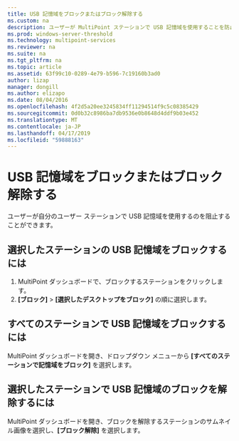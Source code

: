 ```yaml
---
title: USB 記憶域をブロックまたはブロック解除する
ms.custom: na
description: ユーザーが MultiPoint ステーションで USB 記憶域を使用することを防止する方法について説明します
ms.prod: windows-server-threshold
ms.technology: multipoint-services
ms.reviewer: na
ms.suite: na
ms.tgt_pltfrm: na
ms.topic: article
ms.assetid: 63f99c10-0289-4e79-b596-7c19160b3ad0
author: lizap
manager: dongill
ms.author: elizapo
ms.date: 08/04/2016
ms.openlocfilehash: 4f2d5a20ee3245834ff11294514f9c5c08385429
ms.sourcegitcommit: 0d0b32c8986ba7db9536e0b8648d4ddf9b03e452
ms.translationtype: MT
ms.contentlocale: ja-JP
ms.lasthandoff: 04/17/2019
ms.locfileid: "59888163"
---
```

# <a name="block-or-unblock-usb-storage"></a>USB 記憶域をブロックまたはブロック解除する
ユーザーが自分のユーザー ステーションで USB 記憶域を使用するのを阻止することができます。  
  
## <a name="to-block-usb-storage-for-selected-stations"></a>選択したステーションの USB 記憶域をブロックするには  
1. MultiPoint ダッシュボードで、ブロックするステーションをクリックします。  
2. **[ブロック]** > **[選択したデスクトップをブロック]** の順に選択します。   
  
## <a name="to-block-usb-storage-for-all-stations"></a>すべてのステーションで USB 記憶域をブロックするには  
MultiPoint ダッシュボードを開き、ドロップダウン メニューから **[すべてのステーションで記憶域をブロック]** を選択します。   
  
## <a name="to-unblock-usb-storage-for-selected-stations"></a>選択したステーションで USB 記憶域のブロックを解除するには  
MultiPoint ダッシュボードを開き、ブロックを解除するステーションのサムネイル画像を選択し、**[ブロック解除]** を選択します。